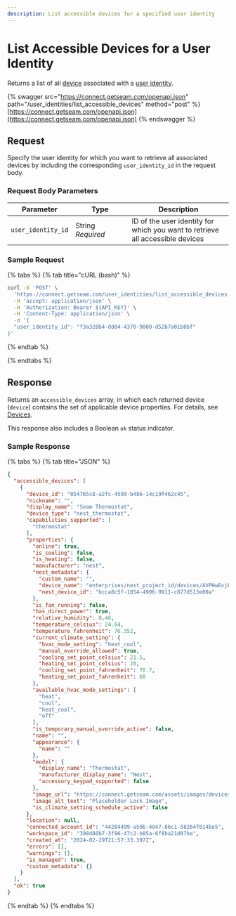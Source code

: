 ```yaml
---
description: List accessible devices for a specified user identity
---
```


# List Accessible Devices for a User Identity

Returns a list of all [device](../../core-concepts/devices/) associated with a [user identity](../../products/mobile-access-in-development/managing-mobile-app-user-accounts-with-user-identities.md#what-is-a-user-identity).

{% swagger src="https://connect.getseam.com/openapi.json" path="/user_identities/list_accessible_devices" method="post" %}
[https://connect.getseam.com/openapi.json](https://connect.getseam.com/openapi.json)
{% endswagger %}

## Request

Specify the user identity for which you want to retrieve all associated devices by including the corresponding `user_identity_id` in the request body.

### Request Body Parameters

<table><thead><tr><th>Parameter</th><th width="112.33333333333331">Type</th><th>Description</th></tr></thead><tbody><tr><td><code>user_identity_id</code></td><td>String<br><em>Required</em></td><td>ID of the user identity for which you want to retrieve all accessible devices</td></tr></tbody></table>

### Sample Request

{% tabs %}
{% tab title="cURL (bash)" %}
```bash
curl -X 'POST' \
  'https://connect.getseam.com/user_identities/list_accessible_devices' \
  -H 'accept: application/json' \
  -H 'Authorization: Bearer ${API_KEY}' \
  -H 'Content-Type: application/json' \
  -d '{
  "user_identity_id": "f3a328b4-dd04-4370-9000-d52b7a01b0bf"
}'
```
{% endtab %}


{% endtabs %}

## Response

Returns an `accessible_devices` array, in which each returned device (`device`) contains the set of applicable device properties. For details, see [Devices](../devices/).

This response also includes a Boolean `ok` status indicator.

### Sample Response

{% tabs %}
{% tab title="JSON" %}
```json
{
  "accessible_devices": [
    {
      "device_id": "054765c8-a2fc-4599-b486-14c19f462c45",
      "nickname": "",
      "display_name": "Seam Thermostat",
      "device_type": "nest_thermostat",
      "capabilities_supported": [
        "thermostat"
      ],
      "properties": {
        "online": true,
        "is_cooling": false,
        "is_heating": false,
        "manufacturer": "nest",
        "nest_metadata": {
          "custom_name": "",
          "device_name": "enterprises/nest_project_id/devices/AVPHwEvjFcX-wRmGdXApyxON24SAI0S9oU13a2GSVFLPVehUKH1ATqlASyKi2N2dbJCVW-B6-VxgbhdjUyyjA-K3Vo5C9g",
          "nest_device_id": "bcca8c5f-1854-4906-9911-c877d513e00a"
        },
        "is_fan_running": false,
        "has_direct_power": true,
        "relative_humidity": 0.46,
        "temperature_celsius": 24.64,
        "temperature_fahrenheit": 76.352,
        "current_climate_setting": {
          "hvac_mode_setting": "heat_cool",
          "manual_override_allowed": true,
          "cooling_set_point_celsius": 21.5,
          "heating_set_point_celsius": 20,
          "cooling_set_point_fahrenheit": 70.7,
          "heating_set_point_fahrenheit": 68
        },
        "available_hvac_mode_settings": [
          "heat",
          "cool",
          "heat_cool",
          "off"
        ],
        "is_temporary_manual_override_active": false,
        "name": "",
        "appearance": {
          "name": ""
        },
        "model": {
          "display_name": "Thermostat",
          "manufacturer_display_name": "Nest",
          "accessory_keypad_supported": false
        },
        "image_url": "https://connect.getseam.com/assets/images/devices/unknown-lock.png",
        "image_alt_text": "Placeholder Lock Image",
        "is_climate_setting_schedule_active": false
      },
      "location": null,
      "connected_account_id": "44284499-a50b-4947-86c1-58264f014be5",
      "workspace_id": "398d80b7-3f96-47c2-b85a-6f8ba21d07be",
      "created_at": "2024-02-29T21:57:33.397Z",
      "errors": [],
      "warnings": [],
      "is_managed": true,
      "custom_metadata": {}
    }
  ],
  "ok": true
}
```
{% endtab %}
{% endtabs %}
